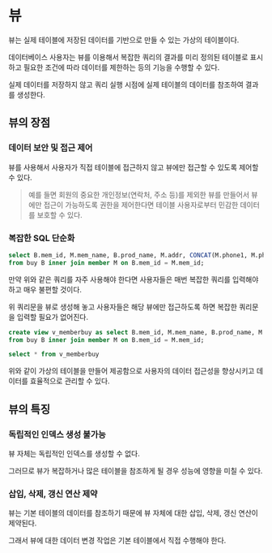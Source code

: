 # 뷰

뷰는 실제 테이블에 저장된 데이터를 기반으로 만들 수 있는 가상의 테이블이다.

데이터베이스 사용자는 뷰를 이용해서 복잡한 쿼리의 결과를 미리 정의된 테이블로 표시하고 필요한 조건에 따라 데이터를 제한하는 등의 기능을 수행할 수 있다.

실제 데이터를 저장하지 않고 쿼리 실행 시점에 실제 테이블의 데이터를 참조하여 결과를 생성한다.

## 뷰의 장점

### 데이터 보안 및 접근 제어

뷰를 사용해서 사용자가 직접 테이블에 접근하지 않고 뷰에만 접근할 수 있도록 제어할 수 있다. 
> 예를 들면 회원의 중요한 개인정보(연락처, 주소 등)를 제외한 뷰를 만들어서 뷰에만 접근이 가능하도록 권한을 제어한다면 테이블 사용자로부터 민감한 데이터를 보호할 수 있다.


### 복잡한 SQL 단순화

```sql
select B.mem_id, M.mem_name, B.prod_name, M.addr, CONCAT(M.phone1, M.phone2) '연락처'
from buy B inner join member M on B.mem_id = M.mem_id;
```

만약 위와 같은 쿼리를 자주 사용해야 한다면 사용자들은 매번 복잡한 쿼리를 입력해야 하고 매우 불편할 것이다.

위 쿼리문을 뷰로 생성해 놓고 사용자들은 해당 뷰에만 접근하도록 하면 복잡한 쿼리문을 입력할 필요가 없어진다.

```sql
create view v_memberbuy as select B.mem_id, M.mem_name, B.prod_name, M.addr, CONCAT(M.phone1, M.phone2) '연락처'
from buy B inner join member M on B.mem_id = M.mem_id;
```
```sql
select * from v_memberbuy
```

위와 같이 가상의 테이블을 만들어 제공함으로 사용자의 데이터 접근성을 향상시키고 데이터를 효율적으로 관리할 수 있다.


## 뷰의 특징

### 독립적인 인덱스 생성 불가능

뷰 자체는 독립적인 인덱스를 생성할 수 없다. 

그러므로 뷰가 복잡하거나 많은 테이블을 참조하게 될 경우 성능에 영향을 미칠 수 있다.

### 삽입, 삭제, 갱신 연산 제약

뷰는 기본 테이블의 데이터를 참조하기 때문에 뷰 자체에 대한 삽입, 삭제, 갱신 연산이 제약된다.

그래서 뷰에 대한 데이터 변경 작업은 기본 테이블에서 직접 수행해야 한다.
